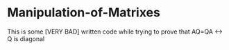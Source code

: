 # Manipulation-of-Matrixes
This is some [VERY BAD] written code while trying to prove that AQ=QA &lt;-> Q is diagonal
